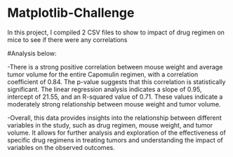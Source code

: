 # Matplotlib-Challenge

In this project, I compiled 2 CSV files to show to impact of drug regimen on mice to see if there were any correlations

#Analysis below:

-There is a strong positive correlation between mouse weight and average tumor volume for the entire Capomulin regimen, with a correlation coefficient of 0.84. The p-value suggests that this correlation is statistically significant. The linear regression analysis indicates a slope of 0.95, intercept of 21.55, and an R-squared value of 0.71. These values indicate a moderately strong relationship between mouse weight and tumor volume.

-Overall, this data provides insights into the relationship between different variables in the study, such as drug regimen, mouse weight, and tumor volume. It allows for further analysis and exploration of the effectiveness of specific drug regimens in treating tumors and understanding the impact of variables on the observed outcomes.
